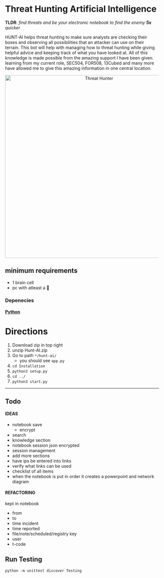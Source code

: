 # Threat Hunting Artificial Intelligence

**TLDR**: *find threats and be your electronic notebook to find the enemy **5x** quicker*

HUNT-AI helps threat hunting to make sure analysts are checking their boxes and observing all possibilities that an attacker can use on their terrain. This bot will help with managing how to threat hunting while giving helpful advice and keeping track of what you have looked at. All of this knowledge is made possible from the amazing support I have been given. learning from my current role, SEC504, FOR508, 13Cubed and many more have allowed me to give this amazing information in one central location.

<div align="center">
  <img src="https://git.infinit3i.com/matthew/Hunt-AI/raw/commit/4c3b0654cd4c5b94e8659f2d18f86e01b579ba87/Assets/threat_hunter.jpeg" alt="Threat Hunter" width="600">
</div>

## minimum requirements 
- 1 brain cell
- pc with atleast a 🐹

### Depenecies

#### [Python](https://www.python.org/downloads/)

# Directions

1. Download zip in top right
2. unzip Hunt-AI.zip
3. Go to path `*/hunt-ai/`
	- you should see `app.py`
4. `cd Installation`
5. `python3 setup.py`
6. `cd ../`
7. `python3 start.py`
----


## Todo

#### IDEAS
- notebook save
	- encrypt
- search
- knowledge section
- notebook session json encrypted
- session management
- add more sections
- have ips be entered into links
- verify what links can be used
- checklist of all items
- when the notebook is put in order it creates a powerpoint and network diagram










#### REFACTORING


kept in notebook
- from
- to
- time incident
- time reported
- file/note/scheduled/registry key
- user
- t-code


## Run Testing
```
python -m unittest discover Testing
```
